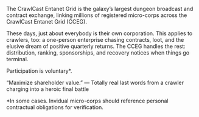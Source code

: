 The CrawlCast Entanet Grid is the galaxy’s largest dungeon broadcast and contract exchange, linking millions of registered micro-corps across the CrawlCast Entanet Grid (CCEG).

These days, just about everybody is their own corporation. This applies to crawlers, too: a one-person enterprise chasing contracts, loot, and the elusive dream of positive quarterly returns. The CCEG handles the rest: distribution, ranking, sponsorships, and recovery notices when things go terminal.

Participation is voluntary*.

“Maximize shareholder value.”
— Totally real last words from a crawler charging into a heroic final battle


*In some cases. Invidual micro-corps should reference personal contractual obligations for verification.